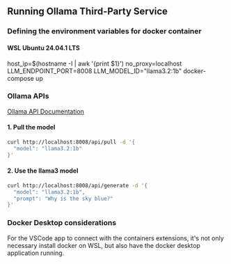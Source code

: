## Running Ollama Third-Party Service

### Defining the environment variables for docker container

#### WSL Ubuntu 24.04.1 LTS

host_ip=$(hostname -I | awk '{print $1}') no_proxy=localhost LLM_ENDPOINT_PORT=8008 LLM_MODEL_ID="llama3.2:1b" docker-compose up


### Ollama APIs

[Ollama API Documentation](github.com/ollama/ollama/blob/main/docs/api.md)


#### 1. Pull the model

```sh
curl http://localhost:8008/api/pull -d '{
  "model": "llama3.2:1b"
}'
```

#### 2. Use the llama3 model

```sh
curl http://localhost:8008/api/generate -d '{
  "model": "llama3.2:1b",
  "prompt": "Why is the sky blue?"
}'
```

### Docker Desktop considerations

For the VSCode app to connect with the containers extensions, it's not only necessary install docker on WSL, but also have the docker desktop application running.
